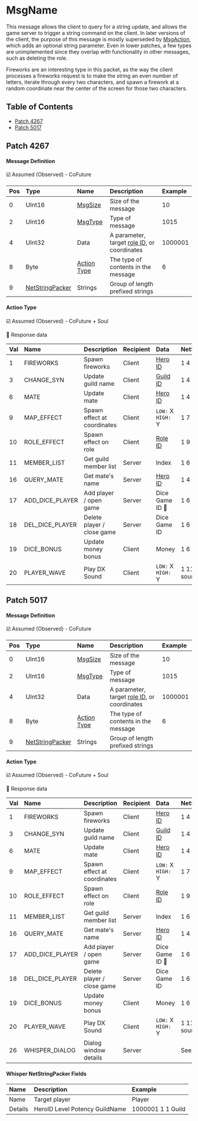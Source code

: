 # MsgName

This message allows the client to query for a string update, and allows the game server to trigger a string command on the client. In later versions of the client, the purpose of this message is mostly superseded by [MsgAction](msgaction.md), which adds an optional string parameter. Even in lower patches, a few types are unimplemented since they overlap with functionality in other messages, such as deleting the role.

Fireworks are an interesting type in this packet, as the way the client processes a fireworks request is to make the string an even number of letters, iterate through every two characters, and spawn a firework at a random coordinate near the center of the screen for those two characters.

## Table of Contents

* [Patch 4267](#patch-4267)
* [Patch 5017](#patch-5017)

## Patch 4267

#### Message Definition

☑️ Assumed (Observed) - CoFuture

| Pos | Type | Name | Description | Example |
|:-------|:--------|:--------|:--------|:--------|
| 0  | UInt16 | [MsgSize](index.md#message-header) | Size of the message | 10 |
| 2  | UInt16 | [MsgType](index.md#message-header) | Type of message | 1015 |
| 4  | UInt32 | Data | A parameter, target [role ID](../identifiers.md), or coordinates | 1000001 |
| 8  | Byte | [Action Type](#action-type) | The type of contents in the message | 6 |
| 9 | [NetStringPacker](../stringpacker.md) | Strings | Group of length prefixed strings | |

#### Action Type

☑️ Assumed (Observed) - CoFuture + Soul

🔶 Response data

| Val | Name | Description | Recipient | Data | NetStringPacker |
|:------|:--------|:--------|:--------|:--------|:--------|
| 1  | FIREWORKS | Spawn fireworks | Client | [Hero ID](../identifiers.md) | 1 4 Test |
| 3  | CHANGE_SYN | Update guild name | Client | [Guild ID](../identifiers.md) | 1 4 Name |
| 6  | MATE | Update mate | Client | [Hero ID](../identifiers.md) | 1 4 Mate |
| 9  | MAP_EFFECT | Spawn effect at coordinates | Client | `LOW:` X `HIGH:` Y | 1 7 rainbow |
| 10 | ROLE_EFFECT | Spawn effect on role | Client | [Role ID](../identifiers.md) | 1 9 warrior-s |
| 11 | MEMBER_LIST | Get guild member list | Server | Index | 1 6 Member 🔶 |
| 16 | QUERY_MATE | Get mate's name | Server | [Hero ID](../identifiers.md) | 1 4 Mate 🔶 |
| 17 | ADD_DICE_PLAYER | Add player / open game | Server | Dice Game ID 🔶 | 1 6 Player |
| 18 | DEL_DICE_PLAYER | Delete player / close game | Server | Dice Game ID | 1 6 Player |
| 19 | DICE_BONUS | Update money bonus | Client | Money | 1 6 Player |
| 20 | PLAYER_WAVE | Play DX Sound | Client | `LOW:` X `HIGH:` Y | 1 11 sound/1.wav |

## Patch 5017

#### Message Definition

☑️ Assumed (Observed) - CoFuture

| Pos | Type | Name | Description | Example |
|:-------|:--------|:--------|:--------|:--------|
| 0  | UInt16 | [MsgSize](index.md#message-header) | Size of the message | 10 |
| 2  | UInt16 | [MsgType](index.md#message-header) | Type of message | 1015 |
| 4  | UInt32 | Data | A parameter, target [role ID](../identifiers.md), or coordinates | 1000001 |
| 8  | Byte | [Action Type](#action-type-1) | The type of contents in the message | 6 |
| 9 | [NetStringPacker](../stringpacker.md) | Strings | Group of length prefixed strings | |

#### Action Type

☑️ Assumed (Observed) - CoFuture + Soul

🔶 Response data

| Val | Name | Description | Recipient | Data | NetStringPacker |
|:------|:--------|:--------|:--------|:--------|:--------|
| 1  | FIREWORKS | Spawn fireworks | Client | [Hero ID](../identifiers.md) | 1 4 Test |
| 3  | CHANGE_SYN | Update guild name | Client | [Guild ID](../identifiers.md) | 1 4 Name |
| 6  | MATE | Update mate | Client | [Hero ID](../identifiers.md) | 1 4 Mate |
| 9  | MAP_EFFECT | Spawn effect at coordinates | Client | `LOW:` X `HIGH:` Y | 1 7 rainbow |
| 10 | ROLE_EFFECT | Spawn effect on role | Client | [Role ID](../identifiers.md) | 1 9 warrior-s |
| 11 | MEMBER_LIST | Get guild member list | Server | Index | 1 6 Member 🔶 |
| 16 | QUERY_MATE | Get mate's name | Server | [Hero ID](../identifiers.md) | 1 4 Mate 🔶 |
| 17 | ADD_DICE_PLAYER | Add player / open game | Server | Dice Game ID 🔶 | 1 6 Player |
| 18 | DEL_DICE_PLAYER | Delete player / close game | Server | Dice Game ID | 1 6 Player |
| 19 | DICE_BONUS | Update money bonus | Client | Money | 1 6 Player |
| 20 | PLAYER_WAVE | Play DX Sound | Client | `LOW:` X `HIGH:` Y | 1 11 sound/1.wav |
| 26 | WHISPER_DIALOG | Dialog window details | Server |  | See [below](#whisper-netstringpacker-fields) 🔶 |

#### Whisper NetStringPacker Fields

| Name | Description | Example |
|:-------|:--------|:--------|
| Name | Target player | Player |
| Details | HeroID Level Potency GuildName | 1000001 1 1 Guild |